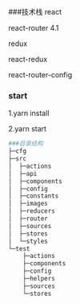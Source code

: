 ###技术栈
react   

react-router 4.1   

redux  

react-redux  

react-router-config  


### start
1.yarn   install   

2.yarn   start  

```bash
###目录结构      
├─cfg    
├─src
│  ├─actions
│  ├─api
│  ├─components
│  ├─config
│  ├─constants
│  ├─images
│  ├─reducers
│  ├─router
│  ├─sources
│  ├─stores
│  └─styles
└─test
    ├─actions
    ├─components
    ├─config
    ├─helpers
    ├─sources
    └─stores
```